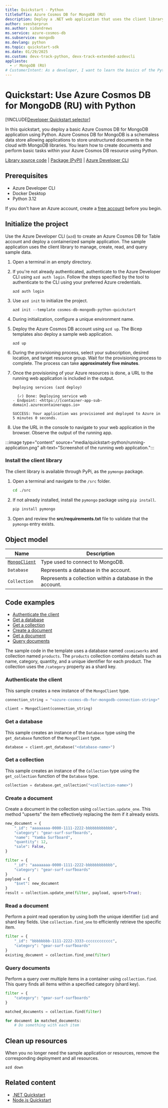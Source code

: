 ```yaml
---
title: Quickstart - Python
titleSuffix: Azure Cosmos DB for MongoDB (RU)
description: Deploy a .NET web application that uses the client library for Python to interact with Azure Cosmos DB for MongoDB (RU) data in this quickstart.
author: seesharprun
ms.author: sidandrews
ms.service: azure-cosmos-db
ms.subservice: mongodb
ms.devlang: python
ms.topic: quickstart-sdk
ms.date: 01/29/2025
ms.custom: devx-track-python, devx-track-extended-azdevcli
appliesto:
  - ✅ MongoDB (RU)
# CustomerIntent: As a developer, I want to learn the basics of the Python library so that I can build applications with Azure Cosmos DB for MongoDB (RU).
---
```


# Quickstart: Use Azure Cosmos DB for MongoDB (RU) with Python

[!INCLUDE[Developer Quickstart selector](includes/quickstart-dev-selector.md)]

In this quickstart, you deploy a basic Azure Cosmos DB for MongoDB application using Python. Azure Cosmos DB for MongoDB is a schemaless data store allowing applications to store unstructured documents in the cloud with MongoDB libraries. You learn how to create documents and perform basic tasks within your Azure Cosmos DB resource using Python.

[Library source code](https://github.com/mongodb/mongo-python-driver) | [Package (PyPI)](https://pypi.org/project/pymongo/) | [Azure Developer CLI](/azure/developer/azure-developer-cli/overview)

## Prerequisites

- Azure Developer CLI
- Docker Desktop
- Python 3.12

If you don't have an Azure account, create a [free account](https://azure.microsoft.com/free/?WT.mc_id=A261C142F) before you begin.

## Initialize the project

Use the Azure Developer CLI (`azd`) to create an Azure Cosmos DB for Table account and deploy a containerized sample application. The sample application uses the client library to manage, create, read, and query sample data.

1. Open a terminal in an empty directory.

1. If you're not already authenticated, authenticate to the Azure Developer CLI using `azd auth login`. Follow the steps specified by the tool to authenticate to the CLI using your preferred Azure credentials.

    ```azurecli
    azd auth login
    ```

1. Use `azd init` to initialize the project.

    ```azurecli
    azd init --template cosmos-db-mongodb-python-quickstart
    ```

1. During initialization, configure a unique environment name.

1. Deploy the Azure Cosmos DB account using `azd up`. The Bicep templates also deploy a sample web application.

    ```azurecli
    azd up
    ```

1. During the provisioning process, select your subscription, desired location, and target resource group. Wait for the provisioning process to complete. The process can take **approximately five minutes**.

1. Once the provisioning of your Azure resources is done, a URL to the running web application is included in the output.

    ```output
    Deploying services (azd deploy)
    
      (✓) Done: Deploying service web
    - Endpoint: <https://[container-app-sub-domain].azurecontainerapps.io>
    
    SUCCESS: Your application was provisioned and deployed to Azure in 5 minutes 0 seconds.
    ```

1. Use the URL in the console to navigate to your web application in the browser. Observe the output of the running app.

:::image type="content" source="media/quickstart-python/running-application.png" alt-text="Screenshot of the running web application.":::

### Install the client library

The client library is available through PyPi, as the `pymongo` package.

1. Open a terminal and navigate to the `/src` folder.

    ```bash
    cd ./src
    ```

1. If not already installed, install the `pymongo` package using `pip install`.

    ```bash
    pip install pymongo
    ```

1. Open and review the **src/requirements.txt** file to validate that the `pymongo` entry exists.

## Object model

| Name | Description |
| --- | --- |
| [`MongoClient`](https://www.mongodb.com/docs/languages/python/pymongo-driver/current/get-started/connect-to-mongodb/) | Type used to connect to MongoDB. |
| `Database` | Represents a database in the account. |
| `Collection` | Represents a collection within a database in the account. |

## Code examples

- [Authenticate the client](#authenticate-the-client)
- [Get a database](#get-a-database)
- [Get a collection](#get-a-collection)
- [Create a document](#create-a-document)
- [Get a document](#read-a-document)
- [Query documents](#query-documents)

The sample code in the template uses a database named `cosmicworks` and collection named `products`. The `products` collection contains details such as name, category, quantity, and a unique identifier for each product. The collection uses the `/category` property as a shard key.

### Authenticate the client

This sample creates a new instance of the `MongoClient` type.

```python
connection_string = "<azure-cosmos-db-for-mongodb-connection-string>"

client = MongoClient(connection_string)
```

### Get a database

This sample creates an instance of the `Database` type using the `get_database` function of the `MongoClient` type.

```python
database = client.get_database("<database-name>")
```

### Get a collection

This sample creates an instance of the `Collection` type using the `get_collection` function of the `Database` type.

```python
collection = database.get_collection("<collection-name>")
```

### Create a document

Create a document in the collection using `collection.update_one`. This method "upserts" the item effectively replacing the item if it already exists.

```python
new_document = {
    "_id": "aaaaaaaa-0000-1111-2222-bbbbbbbbbbbb",
    "category": "gear-surf-surfboards",
    "name": "Yamba Surfboard",
    "quantity": 12,
    "sale": False,
}

filter = {
    "_id": "aaaaaaaa-0000-1111-2222-bbbbbbbbbbbb",
    "category": "gear-surf-surfboards"
}
payload = {
    "$set": new_document
}
result = collection.update_one(filter, payload, upsert=True);
```

### Read a document

Perform a point read operation by using both the unique identifier (`id`) and shard key fields. Use `collection.find_one` to efficiently retrieve the specific item.

```python
filter = {
    "_id": "bbbbbbbb-1111-2222-3333-cccccccccccc",
    "category": "gear-surf-surfboards"
}
existing_document = collection.find_one(filter)
```

### Query documents

Perform a query over multiple items in a container using `collection.find`. This query finds all items within a specified category (shard key).

```python
filter = {
    "category": "gear-surf-surfboards"
}

matched_documents = collection.find(filter)

for document in matched_documents:
    # Do something with each item
```

## Clean up resources

When you no longer need the sample application or resources, remove the corresponding deployment and all resources.

```azurecli
azd down
```

## Related content

- [.NET Quickstart](quickstart-dotnet.md)
- [Node.js Quickstart](quickstart-nodejs.md)
